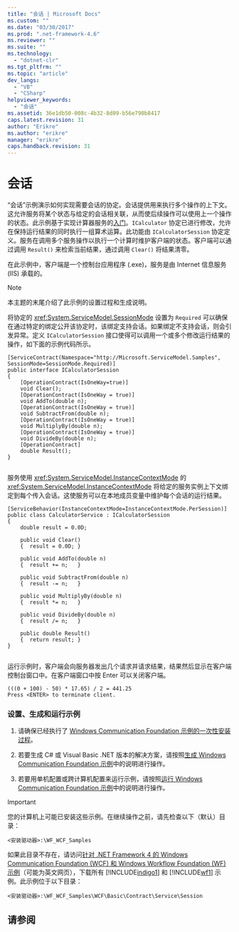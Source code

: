 ```yaml
---
title: "会话 | Microsoft Docs"
ms.custom: ""
ms.date: "03/30/2017"
ms.prod: ".net-framework-4.6"
ms.reviewer: ""
ms.suite: ""
ms.technology: 
  - "dotnet-clr"
ms.tgt_pltfrm: ""
ms.topic: "article"
dev_langs: 
  - "VB"
  - "CSharp"
helpviewer_keywords: 
  - "会话"
ms.assetid: 36e1db50-008c-4b32-8d09-b56e790b8417
caps.latest.revision: 31
author: "Erikre"
ms.author: "erikre"
manager: "erikre"
caps.handback.revision: 31
---
```

# 会话
“会话”示例演示如何实现需要会话的协定。会话提供用来执行多个操作的上下文。这允许服务将某个状态与给定的会话相关联，从而使后续操作可以使用上一个操作的状态。此示例基于实现计算器服务的[入门](../../../../docs/framework/wcf/samples/getting-started-sample.md)。`ICalculator` 协定已进行修改，允许在保持运行结果的同时执行一组算术运算。此功能由 `ICalculatorSession` 协定定义。服务在调用多个服务操作以执行一个计算时维护客户端的状态。客户端可以通过调用 `Result()` 来检索当前结果，通过调用 `Clear()` 将结果清零。  
  
 在此示例中，客户端是一个控制台应用程序 \(.exe\)，服务是由 Internet 信息服务 \(IIS\) 承载的。  
  
> [!NOTE]
>  本主题的末尾介绍了此示例的设置过程和生成说明。  
  
 将协定的 <xref:System.ServiceModel.SessionMode> 设置为 `Required` 可以确保在通过特定的绑定公开该协定时，该绑定支持会话。如果绑定不支持会话，则会引发异常。定义 `ICalculatorSession` 接口使得可以调用一个或多个修改运行结果的操作，如下面的示例代码所示。  
  
```  
[ServiceContract(Namespace="http://Microsoft.ServiceModel.Samples", SessionMode=SessionMode.Required)]  
public interface ICalculatorSession  
{  
    [OperationContract(IsOneWay=true)]  
    void Clear();  
    [OperationContract(IsOneWay = true)]  
    void AddTo(double n);  
    [OperationContract(IsOneWay = true)]  
    void SubtractFrom(double n);  
    [OperationContract(IsOneWay = true)]  
    void MultiplyBy(double n);  
    [OperationContract(IsOneWay = true)]  
    void DivideBy(double n);  
    [OperationContract]  
    double Result();  
}  
  
```  
  
 服务使用 <xref:System.ServiceModel.InstanceContextMode> 的 <xref:System.ServiceModel.InstanceContextMode> 将给定的服务实例上下文绑定到每个传入会话。这使服务可以在本地成员变量中维护每个会话的运行结果。  
  
```  
[ServiceBehavior(InstanceContextMode=InstanceContextMode.PerSession)]  
public class CalculatorService : ICalculatorSession  
{  
    double result = 0.0D;  
  
    public void Clear()  
    {  result = 0.0D; }  
  
    public void AddTo(double n)  
    {  result += n;   }  
  
    public void SubtractFrom(double n)  
    {  result -= n;   }  
  
    public void MultiplyBy(double n)  
    {  result *= n;   }  
  
    public void DivideBy(double n)  
    {  result /= n;   }  
  
    public double Result()  
    {  return result; }  
}  
  
```  
  
 运行示例时，客户端会向服务器发出几个请求并请求结果，结果然后显示在客户端控制台窗口中。在客户端窗口中按 Enter 可以关闭客户端。  
  
```  
(((0 + 100) - 50) * 17.65) / 2 = 441.25  
Press <ENTER> to terminate client.  
```  
  
### 设置、生成和运行示例  
  
1.  请确保已经执行了 [Windows Communication Foundation 示例的一次性安装过程](../../../../docs/framework/wcf/samples/one-time-setup-procedure-for-the-wcf-samples.md)。  
  
2.  若要生成 C\# 或 Visual Basic .NET 版本的解决方案，请按照[生成 Windows Communication Foundation 示例](../../../../docs/framework/wcf/samples/building-the-samples.md)中的说明进行操作。  
  
3.  若要用单机配置或跨计算机配置来运行示例，请按照[运行 Windows Communication Foundation 示例](../../../../docs/framework/wcf/samples/running-the-samples.md)中的说明进行操作。  
  
> [!IMPORTANT]
>  您的计算机上可能已安装这些示例。在继续操作之前，请先检查以下（默认）目录：  
>   
>  `<安装驱动器>:\WF_WCF_Samples`  
>   
>  如果此目录不存在，请访问[针对 .NET Framework 4 的 Windows Communication Foundation \(WCF\) 和 Windows Workflow Foundation \(WF\) 示例](http://go.microsoft.com/fwlink/?LinkId=150780)（可能为英文网页），下载所有 [!INCLUDE[indigo1](../../../../includes/indigo1-md.md)] 和 [!INCLUDE[wf1](../../../../includes/wf1-md.md)] 示例。此示例位于以下目录：  
>   
>  `<安装驱动器>:\WF_WCF_Samples\WCF\Basic\Contract\Service\Session`  
  
## 请参阅